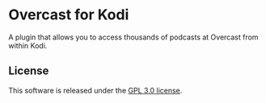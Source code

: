 Overcast for Kodi
=====================

A plugin that allows you to access thousands of podcasts at Overcast from within Kodi.

License
-------
This software is released under the [GPL 3.0 license][1].

[1]: http://www.gnu.org/licenses/gpl-3.0.html
